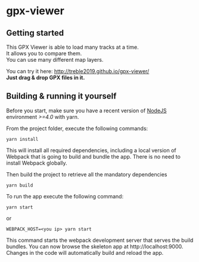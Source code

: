# gpx-viewer

## Getting started

This GPX Viewer is able to load many tracks at a time.<br/>
It allows you to compare them.<br/>
You can use many different map layers.

You can try it here: http://treble2019.github.io/gpx-viewer/<br/>
**Just drag & drop GPX files in it.**

## Building & running it yourself

Before you start, make sure you have a recent version of [NodeJS](http://nodejs.org/) environment *>=4.0* with yarn.

From the project folder, execute the following commands:

```shell
yarn install
```

This will install all required dependencies, including a local version of Webpack that is going to
build and bundle the app. There is no need to install Webpack globally. 

Then build the project to retrieve all the mandatory dependencies

```shell
yarn build
```

To run the app execute the following command:

```shell
yarn start
```

or

```shell
WEBPACK_HOST=<you ip> yarn start
```

This command starts the webpack development server that serves the build bundles.
You can now browse the skeleton app at http://localhost:9000. Changes in the code
will automatically build and reload the app.
